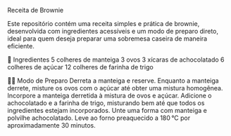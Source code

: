 Receita de Brownie

Este repositório contém uma receita simples e prática de brownie, desenvolvida com ingredientes acessíveis e um modo de preparo direto, ideal para quem deseja preparar uma sobremesa caseira de maneira eficiente.

🧾 Ingredientes
5 colheres de manteiga
3 ovos
3 xícaras de achocolatado
6 colheres de açúcar
12 colheres de farinha de trigo

🧑‍🍳 Modo de Preparo
Derreta a manteiga e reserve.
Enquanto a manteiga derrete, misture os ovos com o açúcar até obter uma mistura homogênea.
Incorpore a manteiga derretida à mistura de ovos e açúcar.
Adicione o achocolatado e a farinha de trigo, misturando bem até que todos os ingredientes estejam incorporados.
Unte uma forma com manteiga e polvilhe achocolatado.
Leve ao forno preaquecido a 180 °C por aproximadamente 30 minutos.

